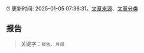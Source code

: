 :alarm_clock: 更新时间: 2025-01-05 07:36:31。[文章来源](/README.md)、[文章分类](/TAGS.md)

## 报告


> 关键字：`报告`、`月报`



